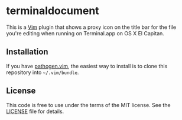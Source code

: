 terminaldocument
================

This is a [Vim] plugin that shows a proxy icon on the title bar for the file
you're editing when running on Terminal.app on OS X El Capitan.

## Installation

If you have [pathogen.vim], the easiest way to install is to clone this
repository into `~/.vim/bundle`.

## License

This code is free to use under the terms of the MIT license.
See the [LICENSE](./LICENSE) file for details.


[pathogen.vim]: https://github.com/tpope/vim-pathogen
[Vim]: http://www.vim.org

